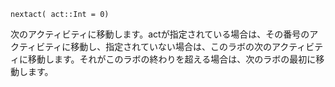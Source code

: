 ```
nextact( act::Int = 0)
```

次のアクティビティに移動します。actが指定されている場合は、その番号のアクティビティに移動し、指定されていない場合は、このラボの次のアクティビティに移動します。それがこのラボの終わりを超える場合は、次のラボの最初に移動します。
